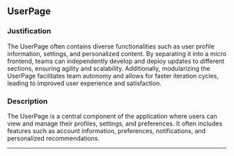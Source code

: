 ## UserPage

### Justification
The UserPage often contains diverse functionalities such as user profile information, settings, and personalized content. By separating it into a micro frontend, teams can independently develop and deploy updates to different sections, ensuring agility and scalability. Additionally, modularizing the UserPage facilitates team autonomy and allows for faster iteration cycles, leading to improved user experience and satisfaction.

### Description
The UserPage is a central component of the application where users can view and manage their profiles, settings, and preferences. It often includes features such as account information, preferences, notifications, and personalized recommendations.

---

